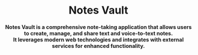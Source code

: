 <h1 align='center'> Notes Vault </h1>
<h4 align='center'>Notes Vault is a comprehensive note-taking application that allows users to create, manage, and share text and voice-to-text notes.<br /> It leverages modern web technologies and integrates with external services for enhanced functionality.</h4>

